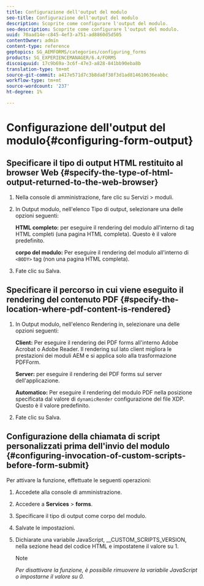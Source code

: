 ```yaml
---
title: Configurazione dell'output del modulo
seo-title: Configurazione dell'output del modulo
description: Scoprite come configurare l'output del modulo.
seo-description: Scoprite come configurare l'output del modulo.
uuid: 70aad14e-c845-4ef3-a751-ad8860d5d505
contentOwner: admin
content-type: reference
geptopics: SG_AEMFORMS/categories/configuring_forms
products: SG_EXPERIENCEMANAGER/6.4/FORMS
discoiquuid: 17c9b69a-3c6f-47e3-a828-841bb90eba8b
translation-type: tm+mt
source-git-commit: a417e571d7c3b8da8f38f3d1ad814610636eabbc
workflow-type: tm+mt
source-wordcount: '237'
ht-degree: 1%

---
```



# Configurazione dell&#39;output del modulo{#configuring-form-output}

## Specificare il tipo di output HTML restituito al browser Web {#specify-the-type-of-html-output-returned-to-the-web-browser}

1. Nella console di amministrazione, fare clic su Servizi > moduli.
1. In Output modulo, nell&#39;elenco Tipo di output, selezionare una delle opzioni seguenti:

   **HTML completo:** per eseguire il rendering del modulo all&#39;interno di tag HTML completi (una pagina HTML completa). Questo è il valore predefinito.

   **corpo del modulo:** Per eseguire il rendering del modulo all&#39;interno di  `<BODY>` tag (non una pagina HTML completa).

1. Fate clic su Salva.

## Specificare il percorso in cui viene eseguito il rendering del contenuto PDF {#specify-the-location-where-pdf-content-is-rendered}

1. In Output modulo, nell&#39;elenco Rendering in, selezionare una delle opzioni seguenti:

   **Client:** Per eseguire il rendering dei PDF forms all&#39;interno  Adobe Acrobat o  Adobe Reader. Il rendering sul lato client migliora le prestazioni dei moduli AEM e si applica solo alla trasformazione PDFForm.

   **Server:** per eseguire il rendering dei PDF forms sul server dell&#39;applicazione.

   **Automatico:** Per eseguire il rendering del modulo PDF nella posizione specificata dal valore di  `dynamicRender` configurazione del file XDP. Questo è il valore predefinito.

1. Fate clic su Salva.

## Configurazione della chiamata di script personalizzati prima dell&#39;invio del modulo {#configuring-invocation-of-custom-scripts-before-form-submit}

Per attivare la funzione, effettuate le seguenti operazioni:

1. Accedete alla console di amministrazione.
1. Accedere a **Services** > **forms**.
1. Specificare il tipo di output come corpo del modulo.
1. Salvate le impostazioni.
1. Dichiarate una variabile JavaScript, __CUSTOM_SCRIPTS_VERSION, nella sezione head del codice HTML e impostatene il valore su 1.

   >[!NOTE]
   >
   >*Per disattivare la funzione, è possibile rimuovere la variabile JavaScript o impostarne il valore su 0.*

